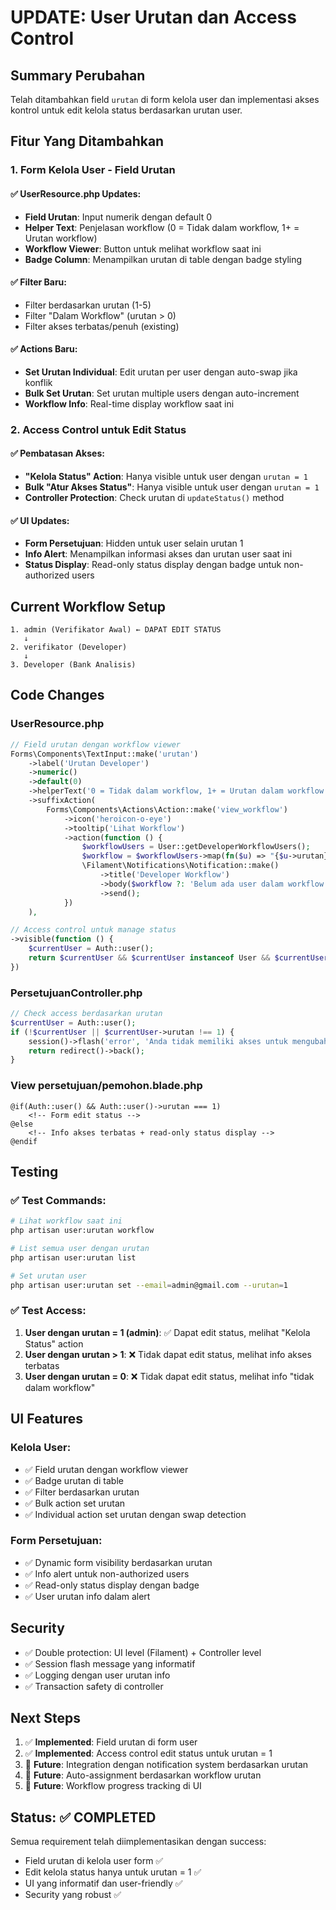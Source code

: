 # UPDATE: User Urutan dan Access Control

## Summary Perubahan

Telah ditambahkan field `urutan` di form kelola user dan implementasi akses kontrol untuk edit kelola status berdasarkan urutan user.

## Fitur Yang Ditambahkan

### 1. Form Kelola User - Field Urutan

#### ✅ UserResource.php Updates:

-   **Field Urutan**: Input numerik dengan default 0
-   **Helper Text**: Penjelasan workflow (0 = Tidak dalam workflow, 1+ = Urutan workflow)
-   **Workflow Viewer**: Button untuk melihat workflow saat ini
-   **Badge Column**: Menampilkan urutan di table dengan badge styling

#### ✅ Filter Baru:

-   Filter berdasarkan urutan (1-5)
-   Filter "Dalam Workflow" (urutan > 0)
-   Filter akses terbatas/penuh (existing)

#### ✅ Actions Baru:

-   **Set Urutan Individual**: Edit urutan per user dengan auto-swap jika konflik
-   **Bulk Set Urutan**: Set urutan multiple users dengan auto-increment
-   **Workflow Info**: Real-time display workflow saat ini

### 2. Access Control untuk Edit Status

#### ✅ Pembatasan Akses:

-   **"Kelola Status" Action**: Hanya visible untuk user dengan `urutan = 1`
-   **Bulk "Atur Akses Status"**: Hanya visible untuk user dengan `urutan = 1`
-   **Controller Protection**: Check urutan di `updateStatus()` method

#### ✅ UI Updates:

-   **Form Persetujuan**: Hidden untuk user selain urutan 1
-   **Info Alert**: Menampilkan informasi akses dan urutan user saat ini
-   **Status Display**: Read-only status display dengan badge untuk non-authorized users

## Current Workflow Setup

```
1. admin (Verifikator Awal) ← DAPAT EDIT STATUS
   ↓
2. verifikator (Developer)
   ↓
3. Developer (Bank Analisis)
```

## Code Changes

### UserResource.php

```php
// Field urutan dengan workflow viewer
Forms\Components\TextInput::make('urutan')
    ->label('Urutan Developer')
    ->numeric()
    ->default(0)
    ->helperText('0 = Tidak dalam workflow, 1+ = Urutan dalam workflow developer')
    ->suffixAction(
        Forms\Components\Actions\Action::make('view_workflow')
            ->icon('heroicon-o-eye')
            ->tooltip('Lihat Workflow')
            ->action(function () {
                $workflowUsers = User::getDeveloperWorkflowUsers();
                $workflow = $workflowUsers->map(fn($u) => "{$u->urutan}. {$u->name}")->join(' → ');
                \Filament\Notifications\Notification::make()
                    ->title('Developer Workflow')
                    ->body($workflow ?: 'Belum ada user dalam workflow')
                    ->send();
            })
    ),

// Access control untuk manage status
->visible(function () {
    $currentUser = Auth::user();
    return $currentUser && $currentUser instanceof User && $currentUser->urutan === 1;
})
```

### PersetujuanController.php

```php
// Check access berdasarkan urutan
$currentUser = Auth::user();
if (!$currentUser || $currentUser->urutan !== 1) {
    session()->flash('error', 'Anda tidak memiliki akses untuk mengubah status. Hanya user dengan urutan 1 yang dapat mengubah status.');
    return redirect()->back();
}
```

### View persetujuan/pemohon.blade.php

```blade
@if(Auth::user() && Auth::user()->urutan === 1)
    <!-- Form edit status -->
@else
    <!-- Info akses terbatas + read-only status display -->
@endif
```

## Testing

### ✅ Test Commands:

```bash
# Lihat workflow saat ini
php artisan user:urutan workflow

# List semua user dengan urutan
php artisan user:urutan list

# Set urutan user
php artisan user:urutan set --email=admin@gmail.com --urutan=1
```

### ✅ Test Access:

1. **User dengan urutan = 1 (admin)**: ✅ Dapat edit status, melihat "Kelola Status" action
2. **User dengan urutan > 1**: ❌ Tidak dapat edit status, melihat info akses terbatas
3. **User dengan urutan = 0**: ❌ Tidak dapat edit status, melihat info "tidak dalam workflow"

## UI Features

### Kelola User:

-   ✅ Field urutan dengan workflow viewer
-   ✅ Badge urutan di table
-   ✅ Filter berdasarkan urutan
-   ✅ Bulk action set urutan
-   ✅ Individual action set urutan dengan swap detection

### Form Persetujuan:

-   ✅ Dynamic form visibility berdasarkan urutan
-   ✅ Info alert untuk non-authorized users
-   ✅ Read-only status display dengan badge
-   ✅ User urutan info dalam alert

## Security

-   ✅ Double protection: UI level (Filament) + Controller level
-   ✅ Session flash message yang informatif
-   ✅ Logging dengan user urutan info
-   ✅ Transaction safety di controller

## Next Steps

1. ✅ **Implemented**: Field urutan di form user
2. ✅ **Implemented**: Access control edit status untuk urutan = 1
3. 🔄 **Future**: Integration dengan notification system berdasarkan urutan
4. 🔄 **Future**: Auto-assignment berdasarkan workflow urutan
5. 🔄 **Future**: Workflow progress tracking di UI

## Status: ✅ COMPLETED

Semua requirement telah diimplementasikan dengan success:

-   Field urutan di kelola user form ✅
-   Edit kelola status hanya untuk urutan = 1 ✅
-   UI yang informatif dan user-friendly ✅
-   Security yang robust ✅
